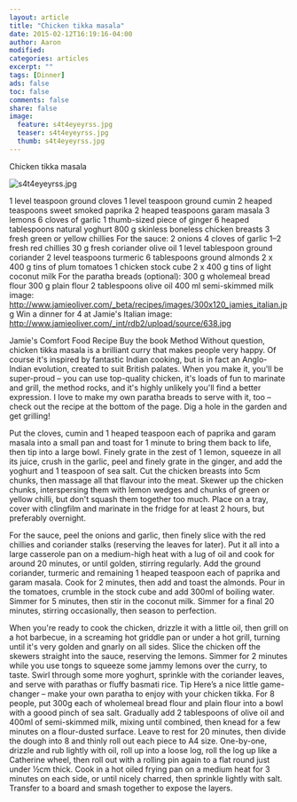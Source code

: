 ```yaml
---
layout: article
title: "Chicken tikka masala"
date: 2015-02-12T16:19:16-04:00
author: Aaron
modified:
categories: articles
excerpt: ""
tags: [Dinner]
ads: false
toc: false
comments: false
share: false
image:
  feature: s4t4eyeyrss.jpg
  teaser: s4t4eyeyrss.jpg
  thumb: s4t4eyeyrss.jpg
---
```



Chicken tikka masala

![s4t4eyeyrss.jpg](s4t4eyeyrss.jpg)

1 level teaspoon ground cloves
1 level teaspoon ground cumin
2 heaped teaspoons sweet smoked paprika
2 heaped teaspoons garam masala
3 lemons
6 cloves of garlic
1 thumb-sized piece of ginger
6 heaped tablespoons natural yoghurt
800 g skinless boneless chicken breasts
3 fresh green or yellow chillies
For the sauce:
2 onions
4 cloves of garlic
1–2 fresh red chillies
30 g fresh coriander
olive oil
1 level tablespoon ground coriander
2 level teaspoons turmeric
6 tablespoons ground almonds
2 x 400 g tins of plum tomatoes
1 chicken stock cube
2 x 400 g tins of light coconut milk
For the paratha breads (optional):
300 g wholemeal bread flour
300 g plain flour
2 tablespoons olive oil
400 ml semi-skimmed milk
image: http://www.jamieoliver.com/_beta/recipes/images/300x120_jamies_italian.jpg
Win a dinner for 4 at Jamie's Italian
image: http://www.jamieoliver.com/_int/rdb2/upload/source/638.jpg

Jamie's Comfort Food Recipe
Buy the book
Method
Without question, chicken tikka masala is a brilliant curry that makes people very happy. Of course it's inspired by fantastic Indian cooking, but is in fact an Anglo-Indian evolution, created to suit British palates. When you make it, you'll be super-proud – you can use top-quality chicken, it's loads of fun to marinate and grill, the method rocks, and it's highly unlikely you'll find a better expression. I love to make my own paratha breads to serve with it, too – check out the recipe at the bottom of the page. Dig a hole in the garden and get grilling!

Put the cloves, cumin and 1 heaped teaspoon each of paprika and garam masala into a small pan and toast for 1 minute to bring them back to life, then tip into a large bowl. Finely grate in the zest of 1 lemon, squeeze in all its juice, crush in the garlic, peel and finely grate in the ginger, and add the yoghurt and 1 teaspoon of sea salt. Cut the chicken breasts into 5cm chunks, then massage all that flavour into the meat. Skewer up the chicken chunks, interspersing them with lemon wedges and chunks of green or yellow chilli, but don't squash them together too much. Place on a tray, cover with clingfilm and marinate in the fridge for at least 2 hours, but preferably overnight.

For the sauce, peel the onions and garlic, then finely slice with the red chillies and coriander stalks (reserving the leaves for later). Put it all into a large casserole pan on a medium-high heat with a lug of oil and cook for around 20 minutes, or until golden, stirring regularly. Add the ground coriander, turmeric and remaining 1 heaped teaspoon each of paprika and garam masala. Cook for 2 minutes, then add and toast the almonds. Pour in the tomatoes, crumble in the stock cube and add 300ml of boiling water. Simmer for 5 minutes, then stir in the coconut milk. Simmer for a final 20 minutes, stirring occasionally, then season to perfection.

When you're ready to cook the chicken, drizzle it with a little oil, then grill on a hot barbecue, in a screaming hot griddle pan or under a hot grill, turning until it's very golden and gnarly on all sides. Slice the chicken off the skewers straight into the sauce, reserving the lemons. Simmer for 2 minutes while you use tongs to squeeze some jammy lemons over the curry, to taste. Swirl through some more yoghurt, sprinkle with the coriander leaves, and serve with parathas or fluffy basmati rice.
Tip
Here’s a nice little game-changer – make your own paratha to enjoy with your chicken tikka. For 8 people, put 300g each of wholemeal bread flour and plain flour into a bowl with a goood pinch of sea salt. Gradually add 2 tablespoons of olive oil and 400ml of semi-skimmed milk, mixing until combined, then knead for a few minutes on a flour-dusted surface. Leave to rest for 20 minutes, then divide the dough into 8 and thinly roll out each piece to A4 size. One-by-one, drizzle and rub lightly with oil, roll up into a loose log, roll the log up like a Catherine wheel, then roll out with a rolling pin again to a flat round just under ½cm thick. Cook in a hot oiled frying pan on a medium heat for 3 minutes on each side, or until nicely charred, then sprinkle lightly with salt. Transfer to a board and smash together to expose the layers.
